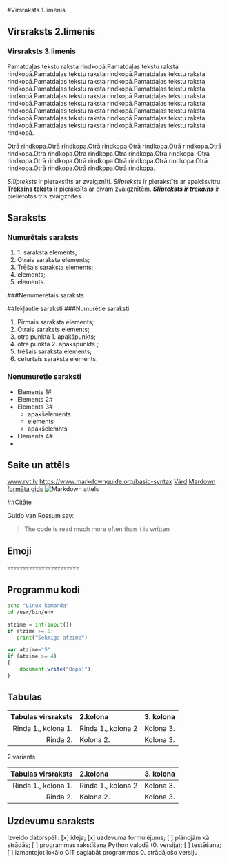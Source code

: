 #Virsraksts 1.limenis
## Virsraksts 2.limenis
### Virsraksts 3.limenis

Pamatdaļas tekstu raksta rindkopā.Pamatdaļas tekstu raksta rindkopā.Pamatdaļas tekstu raksta rindkopā.Pamatdaļas tekstu raksta rindkopā.Pamatdaļas tekstu raksta rindkopā.Pamatdaļas tekstu raksta rindkopā.Pamatdaļas tekstu raksta rindkopā.Pamatdaļas tekstu raksta rindkopā.Pamatdaļas tekstu raksta rindkopā.Pamatdaļas tekstu raksta rindkopā.Pamatdaļas tekstu raksta rindkopā.Pamatdaļas tekstu raksta rindkopā.Pamatdaļas tekstu raksta rindkopā.Pamatdaļas tekstu raksta rindkopā.Pamatdaļas tekstu raksta rindkopā.Pamatdaļas tekstu raksta rindkopā.Pamatdaļas tekstu raksta rindkopā.Pamatdaļas tekstu raksta rindkopā.

Otrā rindkopa.Otrā rindkopa.Otrā rindkopa.Otrā rindkopa.Otrā rindkopa.Otrā rindkopa.Otrā rindkopa.Otrā rindkopa.Otrā rindkopa.Otrā rindkopa.
Otrā rindkopa.Otrā rindkopa.Otrā rindkopa.Otrā rindkopa.Otrā rindkopa.Otrā rindkopa.Otrā rindkopa.Otrā rindkopa.Otrā rindkopa.

*Slīipteksts* ir pierakstīts ar zvaigznīti.
_Slīpteksts_ ir pierakstīts ar apakšsvitru.
**Trekains teksts** ir pieraksīts ar divam zvaigznītēm.
***Slīpteksts ir trekains*** ir pielietotas tris zvaigznites.

## Saraksts
### Numurētais saraksts 

1. 1\. saraksta elements;
2.  Otrais saraksta elements;
3.  Trēšais saraksta elements;
56. elements;
4. elements.

###Nenumerētais saraksts 





##Iekļautie saraksti
###Numurētie saraksti

1. Pirmais saraksta elements;
2. Otrais saraksts elements;
  1. otra punkta 1. apakšpunkts;
  2. otra punkta 2. apakšpunkts ;
3. trēšais saraksta elements;
4. ceturtais saraksta elements.

### Nenumuretie saraksti

- Elements 1#
- Elements 2#
- Elements 3#
   - apakšelements
   - elements
  - apakšelemnts
- Elements 4#
- 
## Saite un attēls
www.rvt.lv
https://www.markdownguide.org/basic-syntax
[Vārd](https://www.markdownguide.org)
[Mardown formāta gids](https://www.markdownguide.org)
![Markdown attels](https://cdn.iconscout.com/icon/free/png-256/free-markdown-5285267-4406704.png?f=webp&w=256)

##Citāte

Guido van Rossum say:
>The code is read much more often than it is written

## Emoji
💀💀💀💀💀💀💀💀💀💀💀💀💀💀💀💀💀💀💀💀💀💀💀

## Programmu kodi

```sh
echo "Linux komanda"
cd /usr/bin/env
```

```python
atzime = int(input())
if atzime >= 5:
   print("Sekmīga atzīme")
```

```javascript
var atzime="5"
if (atzime >= 4)
{
    document.write("Oops!");
}
```

## Tabulas
Tabulas virsraksts  | 2.kolona           | 3. kolona
-------------------:|:-------------------|----------
Rinda 1., kolona 1. | Rinda 1., kolona 2 | Kolona 3.
Rinda 2.            | Kolona 2.          | Kolona 3.

2\.variants

|Tabulas virsraksts  | 2.kolona           | 3. kolona|
|-------------------:|:-------------------|----------|
|Rinda 1., kolona 1. | Rinda 1., kolona 2 | Kolona 3.|
|Rinda 2.            | Kolona 2.          | Kolona 3.|


## Uzdevumu saraksts
Izveido datorspēli:
[x] ideja;
[x] uzdevuma formulējums;
[ ] plānojām kā strādās;
[ ] programmas rakstīšana Python valodā (0. versija);
[ ] testēšana;
[ ] izmantojot lokālo GIT saglabāt programmas 0. strādājošo versiju

















